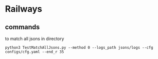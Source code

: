 # Railways

## commands
to match all jsons in directory

```shell
python3 TestMatchAllJsons.py --method 0 --logs_path jsons/logs --cfg configs/cfg.yaml --end_r 35
```